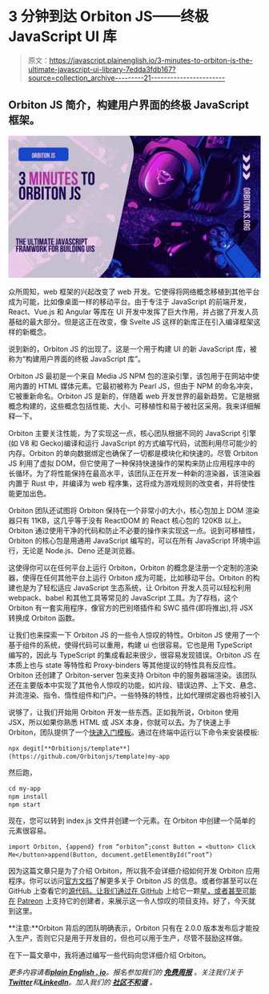 # 3 分钟到达 Orbiton JS——终极 JavaScript UI 库

> 原文：<https://javascript.plainenglish.io/3-minutes-to-orbiton-js-the-ultimate-javascript-ui-library-7edda3fdb167?source=collection_archive---------21----------------------->

## Orbiton JS 简介，构建用户界面的终极 JavaScript 框架。

![](img/6838bfb6bf79446c1e2981304b30835c.png)

众所周知，web 框架的兴起改变了 web 开发。它使得将网络概念移植到其他平台成为可能，比如像桌面一样的移动平台。由于专注于 JavaScript 的前端开发，React、Vue.js 和 Angular 等库在 UI 开发中发挥了巨大作用，并占据了开发人员基础的最大部分。但是这正在改变，像 Svelte JS 这样的新库正在引入编译框架这样的新概念。

说到新的，Orbiton JS 的出现了。这是一个用于构建 UI 的新 JavaScript 库，被称为“构建用户界面的终极 JavaScript 库”。

Orbiton JS 最初是一个来自 Media JS NPM 包的渲染引擎，该包用于在网站中使用内置的 HTML 媒体元素。它最初被称为 Pearl JS，但由于 NPM 的命名冲突，它被重新命名。Orbiton JS 是新的，伴随着 web 开发世界的最新趋势。它是根据概念构建的，这些概念包括性能、大小、可移植性和易于被社区采用。我来详细解释一下。

Orbiton 主要关注性能，为了实现这一点，核心团队根据不同的 JavaScript 引擎(如 V8 和 Gecko)编译和运行 JavaScript 的方式编写代码，试图利用尽可能少的内存。Orbiton 的单向数据绑定也确保了一切都是模块化和快速的。尽管 Orbiton JS 利用了虚拟 DOM，但它使用了一种保持快速操作的架构来防止应用程序中的长循环。为了将性能保持在最高水平，该团队正在开发一种新的渲染器，该渲染器内置于 Rust 中，并编译为 web 程序集，这将成为游戏规则的改变者，并将使性能更加出色。

Orbiton 团队还试图将 Orbiton 保持在一个非常小的大小，核心包加上 DOM 渲染器只有 11KB，这几乎等于没有 ReactDOM 的 React 核心包的 120KB 以上。Orbiton 通过使用干净的代码和防止不必要的操作来实现这一点。说到可移植性，Orbiton 的核心包是用通用 JavaScript 编写的，可以在所有 JavaScript 环境中运行，无论是 Node.js、Deno 还是浏览器。

这使得你可以在任何平台上运行 Orbiton，Orbiton 的概念是注册一个定制的渲染器，使得在任何其他平台上运行 Orbiton 成为可能，比如移动平台。Orbiton 的构建也是为了轻松适应 JavaScript 生态系统，让 Orbiton 开发人员可以轻松利用 webpack、babel 和其他工具等常见的 JavaScript 工具。为了存档，这个 Orbiton 有一套实用程序，像官方的巴别塔插件和 SWC 插件(即将推出),将 JSX 转换成 Orbiton 函数。

让我们也来探索一下 Orbiton JS 的一些令人惊叹的特性。Orbiton JS 使用了一个基于组件的系统，使得代码可以重用，构建 ui 也很容易。它也是用 TypeScript 编写的，因此与 TypeScript 的集成看起来很少，很容易发现错误。Orbiton JS 在本质上也与 state 等特性和 Proxy-binders 等其他提议的特性具有反应性。Orbiton 还创建了 Orbiton-server 包来支持 Orbiton 中的服务器端渲染。该团队还在主要版本中实现了其他令人惊叹的功能，如片段、错误边界、上下文、悬念、并流渲染、指令、惰性组件和门户。一些特殊的特性，比如代理绑定器也将被引入

说够了，让我们开始用 Orbiton 开发一些东西。正如我所说，Orbiton 使用 JSX，所以如果你熟悉 HTML 或 JSX 本身，你就可以去。为了快速上手 Orbiton，团队提供了一个[快速入门模板](https://github.com/Orbitonjs/template)。通过在终端中运行以下命令来安装模板:

```
npx degit[**Orbitionjs/template**](https://github.com/Orbitonjs/template)my-app
```

然后跑，

```
cd my-app
npm install
npm start
```

现在，您可以转到 index.js 文件并创建一个元素。在 Orbiton 中创建一个简单的元素很容易。

```
import Orbiton, {append} from “orbiton”;const Button = <button> Click Me</button>append(Button, document.getElementById(“root”)
```

因为这篇文章只是为了介绍 Orbiton，所以我不会详细介绍如何开发 Orbiton 应用程序。你可以访问[官方文档](https://orbiton.js.org/)了解更多关于 Orbiton JS 的信息。或者你甚至可以在 GitHub 上查看它的[源代码。让我们通过在 GitHub](https://github.com/Orbitonjs/orbiton) 上给它一颗[星，或者甚至可能在](https://github.com/Orbitonjs/orbiton) [Patreon](https://www.patreon.com/jimjunior) 上支持它的创建者，来展示这一令人惊叹的项目支持。好了，今天就到这里。

**注意:**Orbiton 背后的团队明确表示，Orbiton 只有在 2.0.0 版本发布后才能投入生产，否则它只是用于开发目的，但也可以用于生产，尽管不鼓励这样做。

在下一篇文章中，我将通过编写一些代码向您详细介绍 Orbiton。

*更多内容请看*[***plain English . io***](https://plainenglish.io/)*。报名参加我们的* [***免费周报***](http://newsletter.plainenglish.io/) *。关注我们关于*[***Twitter***](https://twitter.com/inPlainEngHQ)*和*[***LinkedIn***](https://www.linkedin.com/company/inplainenglish/)*。加入我们的* [***社区不和谐***](https://discord.gg/GtDtUAvyhW) *。*